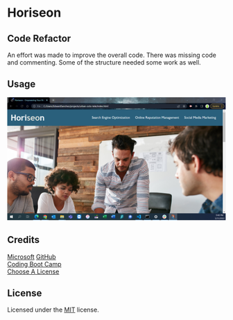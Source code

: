 # Horiseon

## Code Refactor

An effort was made to improve the overall code. There was missing code and commenting. Some of the structure needed some work as well.

## Usage

    
![Horiseon](assets/images/Screenshot.png)
   

## Credits

[Microsoft](https://github.com/microsoft/vscode#readme)
[GitHub](https://docs.github.com/en/repositories/managing-your-repositorys-settings-and-features/customizing-your-repository/about-readmes) <br>
[Coding Boot Camp](https://coding-boot-camp.github.io/full-stack/github/professional-readme-guide) <br>
[Choose A License](https://choosealicense.com/)

## License

Licensed under the [MIT](License.txt) license.

